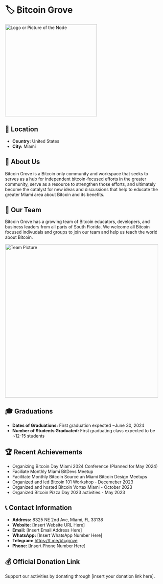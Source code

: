 # 🏷️ ₿itcoin Grove
<img src="https://github.com/MyFirstBitcoin/Light-Node-Directory/blob/main/United%20States%20--%20Bitcoin%20Grove/Bitcoin%20Grove%20Logo.jpg" width="300" alt="Logo or Picture of the Node"> <!-- 1 picture maximum -->

## 📍 Location
- **Country:** United States
- **City:** Miami

## 📖 About Us
Bitcoin Grove is a Bitcoin only community and workspace that seeks to serves as a hub for independent bitcoin-focused efforts in the greater community, serve as a resource to strengthen those efforts, and ultimately become the catalyst for new ideas and discussions that help to educate the greater Miami area about Bitcoin and its benefits.

## 👥 Our Team
Bitcoin Grove has a growing team of Bitcoin educators, developers, and business leaders from all parts of South Florida.  We welcome all Bitcoin focused indivudals and groups to join our team and help us teach the world about Bitcoin.

<img src="https://github.com/MyFirstBitcoin/Light-Node-Directory/blob/main/team_placeholder.png" width="500" alt="Team Picture"> <!-- 1 picture maximum -->

## 🎓 Graduations
- **Dates of Graduations:** First graduation expected ~June 30, 2024
- **Number of Students Graduated:** First graduating class expected to be ~12-15 students

## 🏆 Recent Achievements
- Organizing Bitcoin Day Miami 2024 Conference (Planned for May 2024)
- Faciliate Monthly Miami BitDevs Meetup
- Facilitate Monthly Bitcoin Source an Miami Bitcoin Design Meetups
- Organized and led Bitcoin 101 Workshop - Decemeber 2023
- Organized and hosted Bitcoin Vortex Miami - October 2023
- Organized Bitcoin Pizza Day 2023 activities - May 2023

## 📞 Contact Information
- **Address:** 8325 NE 2nd Ave, Miami, FL 33138
- **Website:** [Insert Website URL Here]
- **Email:** [Insert Email Address Here]
- **WhatsApp:** [Insert WhatsApp Number Here]
- **Telegram:** https://t.me/btcgrove
- **Phone:** [Insert Phone Number Here]

## 💰 Official Donation Link
Support our activities by donating through [insert your donation link here].
